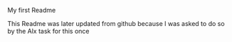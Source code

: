 My first Readme

This Readme was later updated from github because I was asked to do so by the Alx task for this once 
